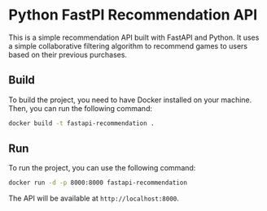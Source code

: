 # Python FastPI Recommendation API

This is a simple recommendation API built with FastAPI and Python. It uses a simple collaborative filtering algorithm to recommend games to users based on their previous purchases.

## Build

To build the project, you need to have Docker installed on your machine. Then, you can run the following command:

```bash
docker build -t fastapi-recommendation .
```

## Run

To run the project, you can use the following command:

```bash
docker run -d -p 8000:8000 fastapi-recommendation
```

The API will be available at `http://localhost:8000`.